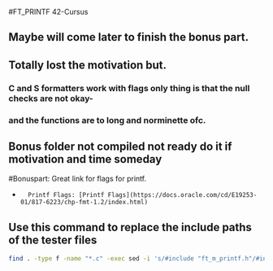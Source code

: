 #FT_PRINTF 42-Cursus

## Maybe will come later to finish the bonus part.
## Totally lost the motivation but.
### C and S formatters work with flags only thing is that the null checks are not okay-
### and the functions are to long and norminette ofc.

## Bonus folder not compiled not ready do it if motivation and time someday



#Bonuspart: Great link for flags for printf.
+		Printf Flags: [Printf Flags](https://docs.oracle.com/cd/E19253-01/817-6223/chp-fmt-1.2/index.html)


## Use this command to replace the include paths of the tester files
```bash
find . -type f -name "*.c" -exec sed -i 's/#include "ft_m_printf.h"/#include "ft_printf.h"/g' {} \;
```
